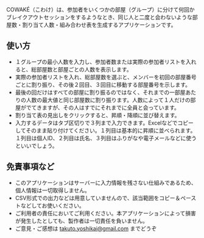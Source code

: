 COWAKÉ（こわけ）は、参加者をいくつかの部屋（グループ）に分けて何回かブレイクアウトセッションをするようなとき、同じ人と二度と会わないような部屋数・割り当て人数・組み合わせ表を生成するアプリケーションです。

## 使い方

* １グループの最小人数を入力し、参加者数または実際の参加者リストを入れると、総部屋数と部屋ごとの人数を表示します。
* 実際の参加者リストを入れ、総部屋数を選ぶと、メンバーを初回の部屋番号ごとに割り振り、その後２回目、３回目に移動する部屋番号を示します。
* 最後の回だけはすべての部屋に割り振るのではなく、それまでの一部屋あたりの人数の最大値と同じ部屋数に割り振ります。人数によって１人だけの部屋がでてきますが、その人はすでにそれまでに全員と会っています。
* 割り当て表の見出しをクリックすると、昇順・降順に並び替えます。
* 入力するデータはタブ区切りで３列まで入力できます。Excelなどでコピーしてそのまま貼り付けてください。１列目は基本的に昇順に並べられます。１列目は個人ID、２列目は氏名、３列目はふりがなや電子メールなどに使うといいでしょう。


## 免責事項など

* このアプリケーションはサーバーに入力情報を残さない仕組みであるため、個人情報は一切取得しません。
* CSV形式での出力などは用意していませんので、該当範囲をコピー＆ペーストなどしてお使いください。
* ご利用者の責任においてご利用ください。本アプリケーションによって損害が発生したとしても、製作者は一切責任を負いません。
* ご意見・ご感想は takuto.yoshikai@gmail.com までどうぞ
